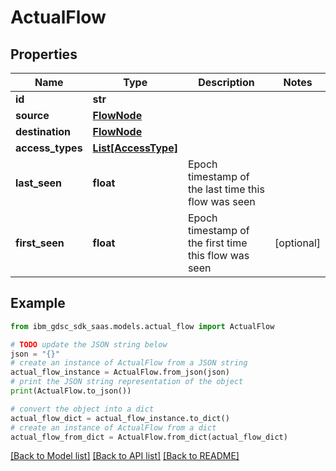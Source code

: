 # ActualFlow


## Properties

Name | Type | Description | Notes
------------ | ------------- | ------------- | -------------
**id** | **str** |  | 
**source** | [**FlowNode**](FlowNode.md) |  | 
**destination** | [**FlowNode**](FlowNode.md) |  | 
**access_types** | [**List[AccessType]**](AccessType.md) |  | 
**last_seen** | **float** | Epoch timestamp of the last time this flow was seen | 
**first_seen** | **float** | Epoch timestamp of the first time this flow was seen | [optional] 

## Example

```python
from ibm_gdsc_sdk_saas.models.actual_flow import ActualFlow

# TODO update the JSON string below
json = "{}"
# create an instance of ActualFlow from a JSON string
actual_flow_instance = ActualFlow.from_json(json)
# print the JSON string representation of the object
print(ActualFlow.to_json())

# convert the object into a dict
actual_flow_dict = actual_flow_instance.to_dict()
# create an instance of ActualFlow from a dict
actual_flow_from_dict = ActualFlow.from_dict(actual_flow_dict)
```
[[Back to Model list]](../README.md#documentation-for-models) [[Back to API list]](../README.md#documentation-for-api-endpoints) [[Back to README]](../README.md)


